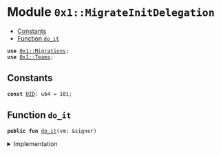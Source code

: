 
<a name="0x1_MigrateInitDelegation"></a>

# Module `0x1::MigrateInitDelegation`



-  [Constants](#@Constants_0)
-  [Function `do_it`](#0x1_MigrateInitDelegation_do_it)


<pre><code><b>use</b> <a href="Migrations.md#0x1_Migrations">0x1::Migrations</a>;
<b>use</b> <a href="Teams.md#0x1_Teams">0x1::Teams</a>;
</code></pre>



<a name="@Constants_0"></a>

## Constants


<a name="0x1_MigrateInitDelegation_UID"></a>



<pre><code><b>const</b> <a href="Teams.md#0x1_MigrateInitDelegation_UID">UID</a>: u64 = 101;
</code></pre>



<a name="0x1_MigrateInitDelegation_do_it"></a>

## Function `do_it`



<pre><code><b>public</b> <b>fun</b> <a href="Teams.md#0x1_MigrateInitDelegation_do_it">do_it</a>(vm: &signer)
</code></pre>



<details>
<summary>Implementation</summary>


<pre><code><b>public</b> <b>fun</b> <a href="Teams.md#0x1_MigrateInitDelegation_do_it">do_it</a>(vm: &signer) {
  <b>if</b> (!<a href="Migrations.md#0x1_Migrations_has_run">Migrations::has_run</a>(<a href="Teams.md#0x1_MigrateInitDelegation_UID">UID</a>)) {
    <a href="Teams.md#0x1_Teams_vm_init">Teams::vm_init</a>(vm);
    <a href="Migrations.md#0x1_Migrations_push">Migrations::push</a>(vm, <a href="Teams.md#0x1_MigrateInitDelegation_UID">UID</a>, b"MigrateInitTeams");
  }
}
</code></pre>



</details>


[//]: # ("File containing references which can be used from documentation")
[ACCESS_CONTROL]: https://github.com/diem/dip/blob/main/dips/dip-2.md
[ROLE]: https://github.com/diem/dip/blob/main/dips/dip-2.md#roles
[PERMISSION]: https://github.com/diem/dip/blob/main/dips/dip-2.md#permissions
